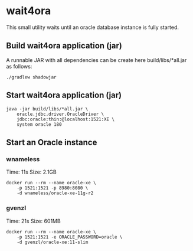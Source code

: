 # wait4ora

This small utility waits until an oracle database instance is fully started.

## Build wait4ora application (jar)
A runnable JAR with all dependencies can be create here build/libs/*all.jar as follows:
```
./gradlew shadowjar
```

## Start wait4ora application (jar)
```
java -jar build/libs/*all.jar \
    oracle.jdbc.driver.OracleDriver \
    jdbc:oracle:thin:@localhost:1521:XE \
    system oracle 180
```

## Start an Oracle instance
### wnameless
Time: 11s
Size: 2.1GB
```
docker run --rm --name oracle-xe \
    -p 1521:1521 -p 8980:8080 \
    -d wnameless/oracle-xe-11g-r2
```

### gvenzl
Time: 21s
Size: 601MB
```
docker run --rm --name oracle-xe \
    -p 1521:1521 -e ORACLE_PASSWORD=oracle \
    -d gvenzl/oracle-xe:11-slim
```
